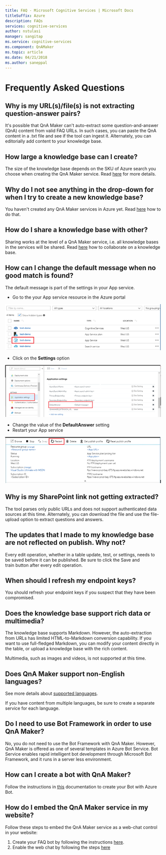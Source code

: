 ```yaml
---
title: FAQ - Microsoft Cognitive Services | Microsoft Docs
titleSuffix: Azure
description: FAQs
services: cognitive-services
author: nstulasi
manager: sangitap
ms.service: cognitive-services
ms.component: QnAMaker
ms.topic: article
ms.date: 04/21/2018
ms.author: saneppal
---
```

# Frequently Asked Questions

## Why is my URL(s)/file(s) is not extracting question-answer pairs?

It's possible that QnA Maker can't auto-extract some question-and-answer (QnA) content from valid FAQ URLs. In such cases, you can paste the QnA content in a .txt file and see if the tool can ingest it. Alternately, you can editorially add content to your knowledge base.

## How large a knowledge base can I create?

The size of the knowledge base depends on the SKU of Azure search you choose when creating the QnA Maker service. Read [here](./Tutorials/choosing-capacity-qnamaker-deployment.md) for more details.

## Why do I not see anything in the drop-down for when I try to create a new knowledge base?

You haven't created any QnA Maker services in Azure yet. Read [here](./How-To/set-up-qnamaker-service-azure.md) how to do that.

## How do I share a knowledge base with other?

Sharing works at the level of a QnA Maker service, i.e. all knowledge bases in the services will be shared. Read [here](./How-To/collaborate-knowledge-base.md) how to collaborate on a knowledge base.

## How can I change the default message when no good match is found?

The default message is part of the settings in your App service.
- Go to the your App service resource in the Azure portal

![qnamaker appservice](./media/qnamaker-faq/qnamaker-resource-list-appservice.png)
- Click on the **Settings** option

![qnamaker appservice settings](./media/qnamaker-faq/qnamaker-appservice-settings.png)
- Change the value of the **DefaultAnswer** setting
- Restart your App service

![qnamaker appservice restart](./media/qnamaker-faq/qnamaker-appservice-restart.png)

## Why is my SharePoint link not getting extracted?

The tool parses only public URLs and does not support authenticated data sources at this time. Alternately, you can download the file and use the file-upload option to extract questions and answers.


## The updates that I made to my knowledge base are not reflected on publish. Why not?

Every edit operation, whether in a table update, test, or settings, needs to be saved before it can be published. Be sure to click the Save and train button after every edit operation.

## When should I refresh my endpoint keys?

You should refresh your endpoint keys if you suspect that they have been compromised.

## Does the knowledge base support rich data or multimedia?

The knowledge base supports Markdown. However, the auto-extraction from URLs has limited HTML-to-Markdown conversion capability. If you want to use full-fledged Markdown, you can modify your content directly in the table, or upload a knowledge base with the rich content.

Multimedia, such as images and videos, is not supported at this time.

## Does QnA Maker support non-English languages?

See more details about [supported languages](./Overview/languages-supported.md).

If you have content from multiple languages, be sure to create a separate service for each language.

## Do I need to use Bot Framework in order to use QnA Maker?

No, you do not need to use the Bot Framework with QnA Maker. However, QnA Maker is offered as one of several templates in Azure Bot Service. Bot Service enables rapid intelligent bot development through Microsoft Bot Framework, and it runs in a server less environment.

## How can I create a bot with QnA Maker?

Follow the instructions in [this](./Tutorials/create-qna-bot.md) documentation to create your Bot with Azure Bot.

## How do I embed the QnA Maker service in my website?

Follow these steps to embed the QnA Maker service as a web-chat control in your website:

1. Create your FAQ bot by following the instructions [here](./Tutorials/create-qna-bot.md).
2. Enable the web chat by following the steps [here](https://docs.microsoft.com/en-us/azure/bot-service/bot-service-channel-connect-webchat)


